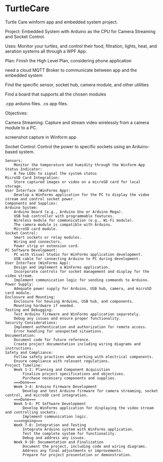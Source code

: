 # TurtleCare
Turtle Care winform app and embedded system project.

Project: Embedded System with Arduino as the CPU for Camera Streaming and Socket Control.

Uses: Monitor your turtles, and control their food, filtration, lights, heat, and aeration systems all through a WPF App.

Plan:
Finish the High Level Plan, considering phone application

need a cloud MQTT Broker to communicate between app and the embedded system

Find the specific sensor, socket hub, camera module, and other utilities

Find a board that supports all the chosen modules

.cpp arduino files. 
.cs app files.


Objectives:

Camera Streaming:
Capture and stream video wirelessly from a camera module to a PC.

screenshot capture in Winform app


Socket Control:
Control the power to specific sockets using an Arduino-based system.

	Sensors:
		Monitor the temperature and humidity through the Winform App
	Status Indicator:
		A few LEDs to signal the system status
	MicroSD Card Integration:
		Store captured images or video on a microSD card for local storage.
	User Interface (WinForms App):
		Develop a WinForms application for the PC to display the video stream and control socket power.
	Components and Supplies:
	Arduino System:
		Arduino board (e.g., Arduino Uno or Arduino Mega).
		USB hub controller with programmable features.
		Wireless module for communication (e.g., Wi-Fi module).
		The camera module is compatible with Arduino.
		MicroSD card module.
	Socket Control:
		Smart sockets or relay modules.
		Wiring and connectors.
		Power strip or extension cord.
	PC Software Development:
		PC with Visual Studio for WinForms application development.
		USB cable for connecting Arduino to PC during development.
	User Interface (WinForms App):
		Design and implement a WinForms application.
		Incorporate controls for socket management and display for the video stream.
		Implement communication logic for sending commands to Arduino.
	Power Supply:
		Adequate power supply for Arduino, USB hub, camera, and microSD card module.
	Enclosure and Mounting:
		Enclosure for housing Arduino, USB hub, and components.
		Mounting hardware if needed.
	Testing and Debugging:
		Test Arduino firmware and WinForms application separately.
		Debug any issues and ensure proper functionality.
	Security Considerations:
		Implement authentication and authorization for remote access.
		Error handling for unexpected situations.
	Documentation:
		Document code for future reference.
		Create project documentation including wiring diagrams and instructions.
	Safety and Compliance:
		Follow safety practices when working with electrical components.
		Ensure compliance with relevant regulations.
	Project Timeline:
		Week 1-2: Planning and Component Acquisition
			Finalize project specifications and objectives.
			Purchase necessary components and supplies.
   		===Done===
		Week 3-4: Arduino Firmware Development
			Develop and test Arduino firmware for camera streaming, socket control, and microSD card integration.
   		===Done===
		Week 5-6: PC Software Development
			Develop WinForms application for displaying the video stream and controlling sockets.
			Implement communication logic.
   		===ongoing===
		Week 7-8: Integration and Testing
			Integrate Arduino system with WinForms application.
			Test the complete system for functionality.
			Debug and address any issues.
		Week 9-10: Documentation and Finalization
			Document the project, including code and wiring diagrams.
			Address any final adjustments or improvements.
			Prepare for project presentation or demonstration.

